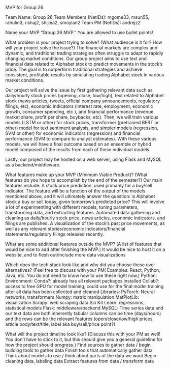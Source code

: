 MVP for Group 26


Team Name: Group 26
Team Members (NetIDs): mgome33, msun55, rahulm3, rishaj2, shijiea2, smoylan2
Team PM (NetIDs): andrejz2

Name your MVP “Group 26 MVP.”  You are allowed to use bullet points!

What problem is your project trying to solve? 
(What audience is it for? How will your project solve the issue?)
The financial markets are complex and dynamic, and traditional trading strategies often struggle to adapt to rapidly changing market conditions. Our group project aims to use text and financial data related to Alphabet stock to predict movements in the stock’s price. The goal is to outperform traditional strategies and achieve consistent, profitable results by simulating trading Alphabet stock in various market conditions. 

Our project will solve the issue by first gathering relevant data such as daily/hourly stock prices (opening, close, low/high), text related to Alphabet stock (news articles, tweets, official company announcements, regulatory filings, etc), economic indicators (interest rate, employment, economic growth, consumer spending, etc ), and financial performance (revenue, market share, profit per share, buybacks, etc). Then, we will train various models (LSTM or other) for stock prices, transformer (pretrained  BERT or other) model for text sentiment analysis, and simpler models (regression, SVM or other) for economic indicators (regression) and financial performance (SVM to compare to analyst estimates). With these various models, we will have a final outcome based on an ensemble or hybrid model composed of the results from each of these individual models. 

Lastly, our project may be hosted on a web server, using Flask and MySQL as a backend/middleware.

What features make up your MVP (Minimum Viable Product)?
(What features do you hope to accomplish by the end of the semester?)
Our main features include:
A stock price prediction, used primarily for a buy/sell indicator. The feature will be a function of the  output of the models mentioned above, and it will ultimately answer the question: is Alphabet stock a buy or sell today, given tomorrow’s predicted price?
This will involve a lot of experimenting with different models, tuning parameters, transforming data, and extracting features.
Automated data gathering and cleaning as daily/hourly stock price, news articles, economic indicators, and filings are published.
A visualization of the stock’s past price movements, as well as any relevant stories/economic indicators/financial statements/regulatory filings released recently.


What are some additional features outside the MVP?
(A list of features that would be nice to add after finishing the MVP.)
It would be nice to host it on a website, and to flesh out/include more data visualizations

Which does the tech stack look like and why did you choose these over alternatives? 
(Feel free to discuss with your PM! Examples: React, Python, Java, etc. You do not need to know how to use these right now.)
Python:
Environment: 
Conda?: already has all relevant packages installed
Collab?: access to free GPU for model training; could use for the final model training after all data has been collected and cleaned
Libraries:
PyTorch: Neural networks, transformers
Numpy: matrix manipulation
MatPlotLib: visualization
Scrapy: web scraping data
Sci Kit Learn: regressions, statistical models
Flask: 
middleware/backend
MySQL: 
Time series data and our text data are both inherently tabular 
columns can be time (days/hours) and the rows can be the relevant features (open/close/low/high prices, article body/text/title, label aka buy/sell/price point?) 

What will the project timeline look like?
(Discuss this with your PM as well! You don’t have to stick to it, but this should give you a general guideline for how the project should progress.)
Find sources to gather data / begin building tools to gather data
Finish tools that automatically gather data
Think about models to use / think about parts of the data we want
Begin cleaning data, labeling data
Extract features from data / transform data
